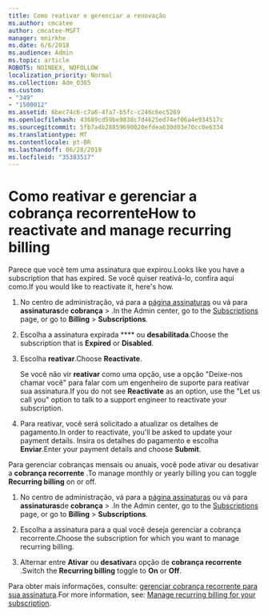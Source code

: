```yaml
---
title: Como reativar e gerenciar a renovação
ms.author: cmcatee
author: cmcatee-MSFT
manager: mnirkhe
ms.date: 6/6/2018
ms.audience: Admin
ms.topic: article
ROBOTS: NOINDEX, NOFOLLOW
localization_priority: Normal
ms.collection: Adm_O365
ms.custom:
- "349"
- "1500012"
ms.assetid: 6bec74c6-c7a6-4fa7-b5fc-c246c6ec5269
ms.openlocfilehash: 43689cd59be9838c7d4625ed74ef06a4e934517c
ms.sourcegitcommit: 5fb7a4b28859690020efdea630d03e70cc0e6334
ms.translationtype: MT
ms.contentlocale: pt-BR
ms.lasthandoff: 06/28/2019
ms.locfileid: "35383517"
---
```

# <a name="how-to-reactivate-and-manage-recurring-billing"></a><span data-ttu-id="96d3f-102">Como reativar e gerenciar a cobrança recorrente</span><span class="sxs-lookup"><span data-stu-id="96d3f-102">How to reactivate and manage recurring billing</span></span>

<span data-ttu-id="96d3f-103">Parece que você tem uma assinatura que expirou.</span><span class="sxs-lookup"><span data-stu-id="96d3f-103">Looks like you have a subscription that has expired.</span></span> <span data-ttu-id="96d3f-104">Se você quiser reativá-lo, confira aqui como.</span><span class="sxs-lookup"><span data-stu-id="96d3f-104">If you would like to reactivate it, here's how.</span></span>
  
1. <span data-ttu-id="96d3f-105">No centro de administração, vá para a [página assinaturas](https://go.microsoft.com/fwlink/p/?linkid=842054) ou vá para **assinaturas**de **cobrança** \> .</span><span class="sxs-lookup"><span data-stu-id="96d3f-105">In the Admin center, go to the [Subscriptions](https://go.microsoft.com/fwlink/p/?linkid=842054) page, or go to **Billing** \> **Subscriptions**.</span></span>

2. <span data-ttu-id="96d3f-106">Escolha a assinatura expirada \*\*\*\* ou **desabilitada**.</span><span class="sxs-lookup"><span data-stu-id="96d3f-106">Choose the subscription that is **Expired** or **Disabled**.</span></span>

3. <span data-ttu-id="96d3f-107">Escolha **reativar**.</span><span class="sxs-lookup"><span data-stu-id="96d3f-107">Choose **Reactivate**.</span></span>

    <span data-ttu-id="96d3f-108">Se você não vir **reativar** como uma opção, use a opção "Deixe-nos chamar você" para falar com um engenheiro de suporte para reativar sua assinatura.</span><span class="sxs-lookup"><span data-stu-id="96d3f-108">If you do not see **Reactivate** as an option, use the "Let us call you" option to talk to a support engineer to reactivate your subscription.</span></span>

4. <span data-ttu-id="96d3f-109">Para reativar, você será solicitado a atualizar os detalhes de pagamento.</span><span class="sxs-lookup"><span data-stu-id="96d3f-109">In order to reactivate, you'll be asked to update your payment details.</span></span> <span data-ttu-id="96d3f-110">Insira os detalhes do pagamento e escolha **Enviar**.</span><span class="sxs-lookup"><span data-stu-id="96d3f-110">Enter your payment details and choose **Submit**.</span></span>

<span data-ttu-id="96d3f-111">Para gerenciar cobranças mensais ou anuais, você pode ativar ou desativar a **cobrança recorrente** .</span><span class="sxs-lookup"><span data-stu-id="96d3f-111">To manage monthly or yearly billing you can toggle **Recurring billing** on or off.</span></span>
  
1. <span data-ttu-id="96d3f-112">No centro de administração, vá para a [página assinaturas](https://go.microsoft.com/fwlink/p/?linkid=842054) ou vá para **assinaturas**de **cobrança** \> .</span><span class="sxs-lookup"><span data-stu-id="96d3f-112">In the Admin center, go to the [Subscriptions](https://go.microsoft.com/fwlink/p/?linkid=842054) page, or go to **Billing** \> **Subscriptions**.</span></span>

2. <span data-ttu-id="96d3f-113">Escolha a assinatura para a qual você deseja gerenciar a cobrança recorrente.</span><span class="sxs-lookup"><span data-stu-id="96d3f-113">Choose the subscription for which you want to manage recurring billing.</span></span>

3. <span data-ttu-id="96d3f-114">Alternar entre **Ativar** ou **desativar**a opção de **cobrança recorrente** .</span><span class="sxs-lookup"><span data-stu-id="96d3f-114">Switch the **Recurring billing** toggle to **On** or **Off**.</span></span>

<span data-ttu-id="96d3f-115">Para obter mais informações, consulte: [gerenciar cobrança recorrente para sua assinatura](https://support.office.com/article/8d83b530-f4ca-47f6-a666-e5791cbacc7e).</span><span class="sxs-lookup"><span data-stu-id="96d3f-115">For more information, see: [Manage recurring billing for your subscription](https://support.office.com/article/8d83b530-f4ca-47f6-a666-e5791cbacc7e).</span></span>
  